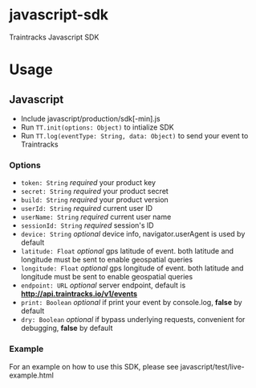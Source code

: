 # javascript-sdk
Traintracks Javascript SDK

# Usage

## Javascript
* Include javascript/production/sdk[-min].js
* Run `TT.init(options: Object)` to intialize SDK
* Run `TT.log(eventType: String, data: Object)` to send your event to Traintracks

### Options
* `token: String` _required_ your product key
* `secret: String` _required_ your product secret
* `build: String` _required_ your product version
* `userId: String` _required_ current user ID
* `userName: String` _required_ current user name
* `sessionId: String` _required_ session's ID
* `device: String` _optional_ device info, navigator.userAgent is used by default
* `latitude: Float` _optional_ gps latitude of event. both latitude and longitude must be sent to enable geospatial queries
* `longitude: Float` _optional_ gps longitude of event. both latitude and longitude must be sent to enable geospatial queries
* `endpoint: URL` _optional_ server endpoint, default is **http://api.traintracks.io/v1/events**
* `print: Boolean` _optional_ if print your event by console.log, **false** by default
* `dry: Boolean` _optional_ if bypass underlying requests, convenient for debugging, **false** by default

### Example

For an example on how to use this SDK, please see javascript/test/live-example.html
